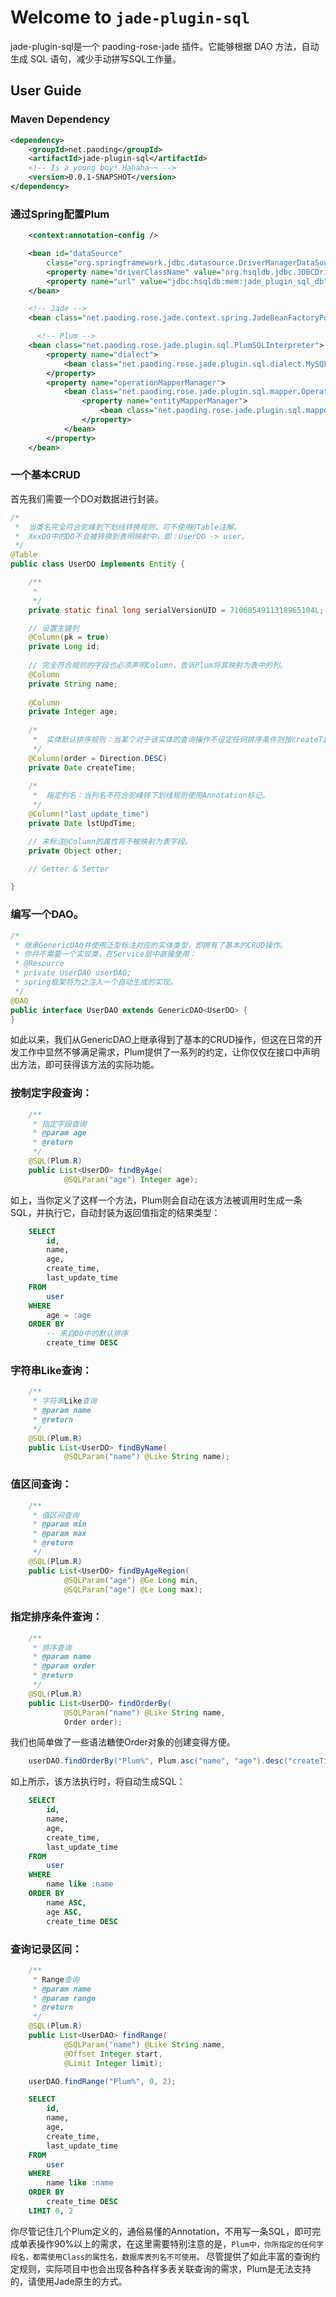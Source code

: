 # Welcome to `jade-plugin-sql`
jade-plugin-sql是一个 paoding-rose-jade 插件。它能够根据 DAO 方法，自动生成 SQL 语句，减少手动拼写SQL工作量。

## User Guide

### Maven Dependency
```xml
<dependency>
	<groupId>net.paoding</groupId>
	<artifactId>jade-plugin-sql</artifactId>
	<!-- Is a young boy! Hahaha~~ -->
	<version>0.0.1-SNAPSHOT</version>
</dependency>
```

### 通过Spring配置Plum
```xml
    <context:annotation-config />

    <bean id="dataSource"
        class="org.springframework.jdbc.datasource.DriverManagerDataSource">
        <property name="driverClassName" value="org.hsqldb.jdbc.JDBCDriver" />
        <property name="url" value="jdbc:hsqldb:mem:jade_plugin_sql_db" />
    </bean>

    <!-- Jade -->
    <bean class="net.paoding.rose.jade.context.spring.JadeBeanFactoryPostProcessor" />

	  <!-- Plum -->
    <bean class="net.paoding.rose.jade.plugin.sql.PlumSQLInterpreter">
        <property name="dialect">
            <bean class="net.paoding.rose.jade.plugin.sql.dialect.MySQLDialect" />
        </property>
        <property name="operationMapperManager">
            <bean class="net.paoding.rose.jade.plugin.sql.mapper.OperationMapperManager">
                <property name="entityMapperManager">
                    <bean class="net.paoding.rose.jade.plugin.sql.mapper.EntityMapperManager" />
                </property>
            </bean>
        </property>
    </bean>
```

### 一个基本CRUD
首先我们需要一个DO对数据进行封装。
```java
/*
 *  当类名完全符合驼峰到下划线转换规则，可不使用@Table注解。
 *  XxxDO中的DO不会被转换到表明映射中，即：UserDO -> user。
 */
@Table
public class UserDO implements Entity {

	/**
	 * 
	 */
	private static final long serialVersionUID = 7106854911318965104L;

	// 设置主键列
	@Column(pk = true)
	private Long id;
	
	// 完全符合规则的字段也必须声明Column，告诉Plum将其映射为表中的列。
	@Column
	private String name;
	
	@Column
	private Integer age;
	
	/*
	 *  实体默认排序规则：当某个对于该实体的查询操作不设定任何排序条件则按createTime降序。
	 */
	@Column(order = Direction.DESC)
	private Date createTime;
	
	/*
	 *  指定列名：当列名不符合驼峰转下划线规则使用Annotation标记。
	 */
	@Column("last_update_time")
	private Date lstUpdTime;

	// 未标注@Column的属性将不被映射为表字段。
	private Object other;

	// Getter & Setter

}
```

### 编写一个DAO。
```java
/*
 * 继承GenericDAO并使用泛型标注对应的实体类型，即拥有了基本的CRUD操作。
 * 你并不需要一个实现类，在Service层中直接使用：
 * @Resource
 * private UserDAO userDAO;
 * spring框架将为之注入一个自动生成的实现。
 */
@DAO
public interface UserDAO extends GenericDAO<UserDO> {
}
```

如此以来，我们从GenericDAO上继承得到了基本的CRUD操作，但这在日常的开发工作中显然不够满足需求，Plum提供了一系列的约定，让你仅仅在接口中声明出方法，即可获得该方法的实际功能。

### 按制定字段查询：
```java
	/**
	 * 指定字段查询
	 * @param age
	 * @return
	 */
	@SQL(Plum.R)
	public List<UserDO> findByAge(
			@SQLParam("age") Integer age);
```

如上，当你定义了这样一个方法，Plum则会自动在该方法被调用时生成一条SQL，并执行它，自动封装为返回值指定的结果类型：
```sql
    SELECT
        id,
        name,
        age,
        create_time,
        last_update_time
    FROM
        user 
    WHERE
        age = :age 
    ORDER BY
        -- 来自DO中的默认排序
        create_time DESC
```

### 字符串Like查询：
```java
	/**
	 * 字符串Like查询
	 * @param name
	 * @return
	 */
	@SQL(Plum.R)
	public List<UserDO> findByName(
			@SQLParam("name") @Like String name);
```

### 值区间查询：
```java
	/**
	 * 值区间查询
	 * @param min
	 * @param max
	 * @return
	 */
	@SQL(Plum.R)
	public List<UserDO> findByAgeRegion(
			@SQLParam("age") @Ge Long min,
			@SQLParam("age") @Le Long max);
```

### 指定排序条件查询：
```java
	/**
	 * 排序查询
	 * @param name
	 * @param order
	 * @return
	 */
	@SQL(Plum.R)
	public List<UserDO> findOrderBy(
			@SQLParam("name") @Like String name,
			Order order);
```
我们也简单做了一些语法糖使Order对象的创建变得方便。
```java
	userDAO.findOrderBy("Plum%", Plum.asc("name", "age").desc("createTime"));
```
如上所示，该方法执行时，将自动生成SQL：
```sql
    SELECT
        id,
        name,
        age,
        create_time,
        last_update_time 
    FROM
        user 
    WHERE
        name like :name 
    ORDER BY
        name ASC,
        age ASC,
        create_time DESC
```

### 查询记录区间：
```java
	/**
	 * Range查询
	 * @param name
	 * @param range
	 * @return
	 */
	@SQL(Plum.R)
	public List<UserDAO> findRange(
			@SQLParam("name") @Like String name,
			@Offset Integer start,
			@Limit Integer limit);
```
```java
	userDAO.findRange("Plum%", 0, 2);
```
```sql
    SELECT
        id,
        name,
        age,
        create_time,
        last_update_time 
    FROM
        user 
    WHERE
        name like :name 
    ORDER BY
        create_time DESC
    LIMIT 0, 2
```
你尽管记住几个Plum定义的，通俗易懂的Annotation，不用写一条SQL，即可完成单表操作90%以上的需求，在这里需要特别注意的是，`Plum中，你所指定的任何字段名，都需使用Class的属性名，数据库表列名不可使用。`
尽管提供了如此丰富的查询约定规则，实际项目中也会出现各种各样多表关联查询的需求，Plum是无法支持的，请使用Jade原生的方式。
